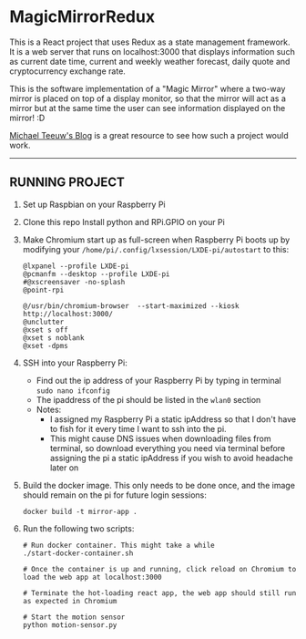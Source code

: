# MagicMirrorRedux

This is a React project that uses Redux as a state management framework. 
It is a web server that runs on localhost:3000 that displays information such as current date time, current and weekly weather forecast, daily quote and cryptocurrency exchange rate.

This is the software implementation of a "Magic Mirror" where a two-way mirror is placed on top of a display monitor, so that the mirror will act as a mirror but at the same time the user can see information displayed on the mirror! :D

[Michael Teeuw's Blog](http://michaelteeuw.nl/post/84026273526/and-there-it-is-the-end-result-of-the-magic) is a great resource to see how such a project would work.

-----------

## RUNNING PROJECT

1. Set up Raspbian on your Raspberry Pi

2. Clone this repo
   Install python and RPi.GPIO on your Pi 

3. Make Chromium start up as full-screen when Raspberry Pi boots up by modifying your `/home/pi/.config/lxsession/LXDE-pi/autostart` to this:

   ```
   @lxpanel --profile LXDE-pi
   @pcmanfm --desktop --profile LXDE-pi
   #@xscreensaver -no-splash
   @point-rpi
   
   @/usr/bin/chromium-browser  --start-maximized --kiosk http://localhost:3000/
   @unclutter
   @xset s off
   @xset s noblank
   @xset -dpms
   ```

4. SSH into your Raspberry Pi:
   - Find out the ip address of your Raspberry Pi by typing in terminal `sudo nano ifconfig`
   - The ipaddress of the pi should be listed in the `wlan0` section
   
   * Notes:
      - I assigned my Raspberry Pi a static ipAddress so that I don't have to fish for it every time I want to ssh into the pi.
      - This might cause DNS issues when downloading files from terminal, so download everything you need via terminal before assigning the pi a static ipAddress if you wish to avoid headache later on

5. Build the docker image. This only needs to be done once, and the image should remain on the pi for future login sessions:
   ```
   docker build -t mirror-app .
   ```
6. Run the following two scripts:

   ```
   # Run docker container. This might take a while
   ./start-docker-container.sh
   
   # Once the container is up and running, click reload on Chromium to load the web app at localhost:3000

   # Terminate the hot-loading react app, the web app should still run as expected in Chromium
   
   # Start the motion sensor
   python motion-sensor.py
   ```
